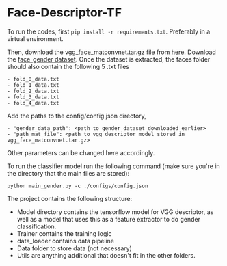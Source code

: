 # Face-Descriptor-TF

To run the codes, first `pip install -r requirements.txt`. Preferably in a virtual environment.

Then, download the vgg_face_matconvnet.tar.gz file from [here](http://www.robots.ox.ac.uk/~vgg/software/vgg_face/). Download the [face_gender dataset](https://talhassner.github.io/home/projects/Adience/Adience-data.html#agegender). Once the dataset is extracted, the faces folder should also contain the following 5 .txt files

    - fold_0_data.txt
    - fold_1_data.txt
    - fold_2_data.txt
    - fold_3_data.txt
    - fold_4_data.txt

Add the paths to the config/config.json directory,

    - "gender_data_path": <path to gender dataset downloaded earlier>
    - "path_mat_file": <path to vgg descriptor model stored in vgg_face_matconvnet.tar.gz>

Other parameters can be changed here accordingly.

To run the classifier model run the following command (make sure you're in the directory that the main files are stored):

`python main_gender.py -c ./configs/config.json`


The project contains the following structure:


- Model directory contains the tensorflow model for VGG descriptor, as well as a model that uses this as a feature extractor to do gender classification.
- Trainer contains the training logic
- data_loader contains data pipeline
- Data folder to store data (not necessary)
- Utils are anything additional that doesn't fit in the other folders.
